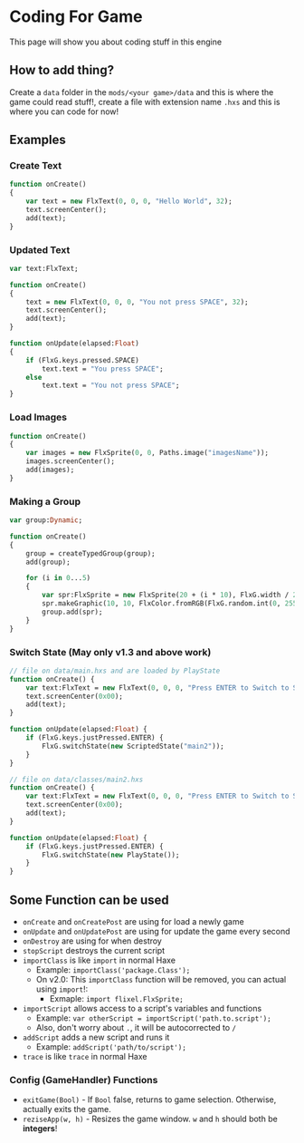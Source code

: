 # Coding For Game
This page will show you about coding stuff in this engine
## How to add thing?
Create a `data` folder in the `mods/<your game>/data` and this is where the game could read stuff!, create a file with extension name `.hxs` and this is where you can code for now!

## Examples
### Create Text
```haxe
function onCreate()
{
    var text = new FlxText(0, 0, 0, "Hello World", 32);
    text.screenCenter();
    add(text);
}
```
### Updated Text
```haxe
var text:FlxText;

function onCreate()
{
    text = new FlxText(0, 0, 0, "You not press SPACE", 32);
    text.screenCenter();
    add(text);
}

function onUpdate(elapsed:Float)
{
    if (FlxG.keys.pressed.SPACE)
        text.text = "You press SPACE";
    else
        text.text = "You not press SPACE";
}
```
### Load Images
```haxe
function onCreate()
{
    var images = new FlxSprite(0, 0, Paths.image("imagesName"));
    images.screenCenter();
    add(images); 
} 
``` 

### Making a Group
```haxe
var group:Dynamic;

function onCreate()
{
    group = createTypedGroup(group);
    add(group);

    for (i in 0...5)
    {
        var spr:FlxSprite = new FlxSprite(20 + (i * 10), FlxG.width / 2);
        spr.makeGraphic(10, 10, FlxColor.fromRGB(FlxG.random.int(0, 255), FlxG.random.int(0, 255), FlxG.random.int(0, 255)));
        group.add(spr);
    }
}
```
### Switch State (May only v1.3 and above work)
```haxe
// file on data/main.hxs and are loaded by PlayState
function onCreate() {
    var text:FlxText = new FlxText(0, 0, 0, "Press ENTER to Switch to State 01", 32);
    text.screenCenter(0x00);
    add(text);
}

function onUpdate(elapsed:Float) {
    if (FlxG.keys.justPressed.ENTER) {
        FlxG.switchState(new ScriptedState("main2"));
    }
}

// file on data/classes/main2.hxs
function onCreate() {
    var text:FlxText = new FlxText(0, 0, 0, "Press ENTER to Switch to State 00", 32);
    text.screenCenter(0x00);
    add(text);
}

function onUpdate(elapsed:Float) {
    if (FlxG.keys.justPressed.ENTER) {
        FlxG.switchState(new PlayState());
    }
}
```

## Some Function can be used
* `onCreate` and `onCreatePost` are using for load a newly game
* `onUpdate` and `onUpdatePost` are using for update the game every second
* `onDestroy` are using for when destroy
* `stopScript` destroys the current script
* `importClass` is like `import` in normal Haxe
    * Example: `importClass('package.Class');`
    * On v2.0: This `importClass` function will be removed, you can actual using `import`!:
        * Exmaple: `import flixel.FlxSprite;`
* `importScript` allows access to a script's variables and functions
    * Example: `var otherScript = importScript('path.to.script');`
    * Also, don't worry about `.`, it will be autocorrected to `/`
* `addScript` adds a new script and runs it
    * Example: `addScript('path/to/script');`
* `trace` is like `trace` in normal Haxe

### Config (GameHandler) Functions
* `exitGame(Bool)` - If `Bool` false, returns to game selection. Otherwise, actually exits the game.
* `reziseApp(w, h)` - Resizes the game window. `w` and `h` should both be **integers**!